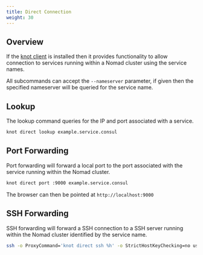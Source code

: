 ```yaml
---
title: Direct Connection
weight: 30
---
```


## Overview

If the [knot client](/docs/getting-started/client/) is installed then it provides functionality to allow connection to services running within a Nomad cluster using the service names.

All subcommands can accept the `--nameserver` parameter, if given then the specified nameserver will be queried for the service name.

## Lookup

The lookup command queries for the IP and port associated with a service.

```bash
knot direct lookup example.service.consul
```

## Port Forwarding

Port forwarding will forward a local port to the port associated with the service running within the Nomad cluster.

```bash
knot direct port :9000 example.service.consul
```

The browser can then be pointed at `http://localhost:9000`

## SSH Forwarding

SSH forwarding will forward a SSH connection to a SSH server running within the Nomad cluster identified by the service name.

```bash
ssh -o ProxyCommand='knot direct ssh %h' -o StrictHostKeyChecking=no user@mytest.service.consul
```
